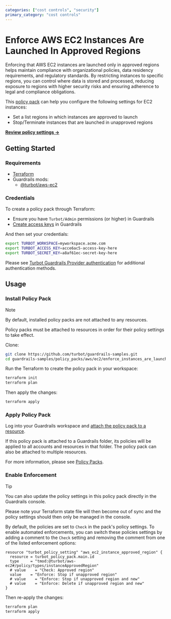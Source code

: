 ```yaml
---
categories: ["cost controls", "security"]
primary_category: "cost controls"
---
```


# Enforce AWS EC2 Instances Are Launched In Approved Regions

Enforcing that AWS EC2 instances are launched only in approved regions helps maintain compliance with organizational policies, data residency requirements, and regulatory standards. By restricting instances to specific regions, you can control where data is stored and processed, reducing exposure to regions with higher security risks and ensuring adherence to legal and compliance obligations.

This [policy pack](https://turbot.com/guardrails/docs/concepts/policy-packs) can help you configure the following settings for EC2 instances:

- Set a list regions in which instances are approved to launch
- Stop/Terminate instances that are launched in unapproved regions

**[Review policy settings →](https://hub.guardrails.turbot.com/policy-packs/aws_ec2_enforce_instances_are_launched_in_approved_regions/settings)**

## Getting Started

### Requirements

- [Terraform](https://developer.hashicorp.com/terraform/install)
- Guardrails mods:
  - [@turbot/aws-ec2](https://hub.guardrails.turbot.com/mods/aws/mods/aws-ec2)

### Credentials

To create a policy pack through Terraform:

- Ensure you have `Turbot/Admin` permissions (or higher) in Guardrails
- [Create access keys](https://turbot.com/guardrails/docs/guides/iam/access-keys#generate-a-new-guardrails-api-access-key) in Guardrails

And then set your credentials:

```sh
export TURBOT_WORKSPACE=myworkspace.acme.com
export TURBOT_ACCESS_KEY=acce6ac5-access-key-here
export TURBOT_SECRET_KEY=a8af61ec-secret-key-here
```

Please see [Turbot Guardrails Provider authentication](https://registry.terraform.io/providers/turbot/turbot/latest/docs#authentication) for additional authentication methods.

## Usage

### Install Policy Pack

> [!NOTE]
> By default, installed policy packs are not attached to any resources.
>
> Policy packs must be attached to resources in order for their policy settings to take effect.

Clone:

```sh
git clone https://github.com/turbot/guardrails-samples.git
cd guardrails-samples/policy_packs/aws/ec2/enforce_instances_are_launched_in_approved_regions
```

Run the Terraform to create the policy pack in your workspace:

```sh
terraform init
terraform plan
```

Then apply the changes:

```sh
terraform apply
```

### Apply Policy Pack

Log into your Guardrails workspace and [attach the policy pack to a resource](https://turbot.com/guardrails/docs/guides/policy-packs#attach-a-policy-pack-to-a-resource).

If this policy pack is attached to a Guardrails folder, its policies will be applied to all accounts and resources in that folder. The policy pack can also be attached to multiple resources.

For more information, please see [Policy Packs](https://turbot.com/guardrails/docs/concepts/policy-packs).

### Enable Enforcement

> [!TIP]
> You can also update the policy settings in this policy pack directly in the Guardrails console.
>
> Please note your Terraform state file will then become out of sync and the policy settings should then only be managed in the console.

By default, the policies are set to `Check` in the pack's policy settings. To enable automated enforcements, you can switch these policies settings by adding a comment to the `Check` setting and removing the comment from one of the listed enforcement options:

```hcl
resource "turbot_policy_setting" "aws_ec2_instance_approved_region" {
  resource = turbot_policy_pack.main.id
  type     = "tmod:@turbot/aws-ec2#/policy/types/instanceApprovedRegion"
  # value    = "Check: Approved region"
  value    = "Enforce: Stop if unapproved region"
  # value    = "Enforce: Stop if unapproved region and new"
  # value    = "Enforce: Delete if unapproved region and new"
}
```

Then re-apply the changes:

```sh
terraform plan
terraform apply
```
